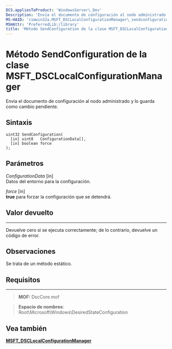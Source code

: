 ```yaml
---
DCS.appliesToProduct: 'WindowsServer\_Dev'
Description: 'Envía el documento de configuración al nodo administrado y lo guarda como pendiente.'
MS-HAID: 'cimwin32a.MSFT_DSCLocalConfigurationManager\_sendconfiguration'
MSHAttr: 'PreferredLib:/library'
title: 'Método SendConfiguration de la clase MSFT_DSCLocalConfigurationManager'
---
```


# Método SendConfiguration de la clase MSFT_DSCLocalConfigurationManager

Envía el documento de configuración al nodo administrado y lo guarda como cambio pendiente.

Sintaxis
------

```mof
uint32 SendConfiguration(
  [in] uint8   ConfigurationData[],
  [in] boolean force
);
```

Parámetros
----------

*ConfigurationData* \[in\]  
Datos del entorno para la configuración.

*force* \[in\]  
**true** para forzar la configuración que se detendrá.

## Valor devuelto
------------

Devuelve cero si se ejecuta correctamente; de lo contrario, devuelve un código de error.

## Observaciones

Se trata de un método estático.

## Requisitos
------------
>**MOF:** DscCore.mof

>**Espacio de nombres**: Root\Microsoft\Windows\DesiredStateConfiguration


## Vea también


[**MSFT_DSCLocalConfigurationManager**](msft-dsclocalconfigurationmanager.md)


 

 





<!--HONumber=Apr16_HO2-->


